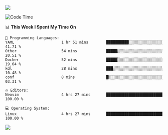 <!-- [![Top Langs](https://github-readme-stats.vercel.app/api/top-langs/?username=gagahsyuja&theme=dracula&hide_border=true&border_radius=7)](https://github.com/anuraghazra/github-readme-stats) -->

![](https://komarev.com/ghpvc/?username=gagahsyuja&color=orange)

<!--START_SECTION:waka-->
![Code Time](http://img.shields.io/badge/Code%20Time-1%2C476%20hrs%2018%20mins-blue)

📊 **This Week I Spent My Time On** 

```text
💬 Programming Languages: 
YAML                     1 hr 51 mins        ██████████░░░░░░░░░░░░░░░   41.71 % 
Other                    54 mins             █████░░░░░░░░░░░░░░░░░░░░   20.51 % 
Docker                   52 mins             █████░░░░░░░░░░░░░░░░░░░░   19.64 % 
kdl                      28 mins             ███░░░░░░░░░░░░░░░░░░░░░░   10.48 % 
conf                     8 mins              █░░░░░░░░░░░░░░░░░░░░░░░░   03.31 % 

🔥 Editors: 
Neovim                   4 hrs 27 mins       █████████████████████████   100.00 % 

💻 Operating System: 
Linux                    4 hrs 27 mins       █████████████████████████   100.00 % 
```


<!--END_SECTION:waka-->

![](https://hit.yhype.me/github/profile?account_id=96577465)
